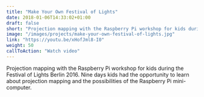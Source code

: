 ```yaml
---
title: "Make Your Own Festival of Lights"
date: 2018-01-06T14:33:02+01:00
draft: false
short: "Projection mapping with the Raspberry Pi workshop for kids during the Festival of Lights Berlin 2016. Nine days kids had the opportunity to learn about projection mapping and the possibilities of the Raspberry Pi mini-computer."
image: "/images/projects/make-your-own-festival-of-lights.jpg"
link: "https://youtu.be/xHofJml8-I0"
weight: 50
callToAction: "Watch video"
---
```


Projection mapping with the Raspberry Pi workshop for kids during the Festival of Lights Berlin 2016. Nine days kids had the opportunity to learn about projection mapping and the possibilities of the Raspberry Pi mini-computer.
